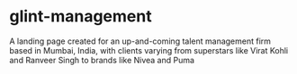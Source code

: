# glint-management
A landing page created for an up-and-coming talent management firm based in Mumbai, India, with clients varying from superstars like Virat Kohli and Ranveer Singh to brands like Nivea and Puma
